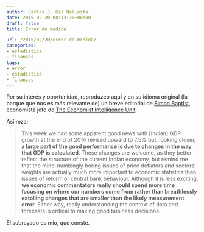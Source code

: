 ```yaml
---
author: Carlos J. Gil Bellosta
date: 2015-02-20 08:13:30+00:00
draft: false
title: Error de medida

url: /2015/02/20/error-de-medida/
categories:
- estadística
- finanzas
tags:
- error
- estadística
- finanzas
---
```


Por su interés y oportunidad, reproduzco aquí y en su idioma original (la parque que nos es más relevante de) un breve editorial de [Simon Baptist](https://twitter.com/baptist_simon), economista jefe de [The Economist Intelligence Unit](http://www.eiu.com/home.aspx).

Así reza:

> This week we had some apparent good news with [Indian] GDP growth at the end of 2014 revised upward to 7.5% but, looking closer, **a large part of the good performance is due to changes in the way that GDP is calculated**. These changes are welcome, as they better reflect the structure of the current Indian economy, but remind me that the mind-numbingly boring issues of price deflators and sectoral weights are actually much more important to economic statistics than issues of reform or central bank behaviour. Although it is less exciting, **we economic commentators really should spend more time focusing on where our numbers come from rather than breathlessly extolling changes that are smaller than the likely measurement error**. Either way, really understanding the context of data and forecasts is critical to making good business decisions.

El subrayado es mío, que conste.

